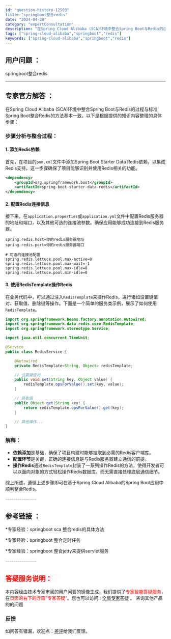 ```yaml
---
id: "question-history-12503"
title: "springboot整合redis"
date: "2024-04-28"
category: "expertConsultation"
description: "在Spring Cloud Alibaba (SCA)环境中整合Spring Boot与Redis的过程与标准Spring Boot整合Redis的方法基本一致。以下是根据提供的知识内容整理的具体步骤：### 步骤分析与整合过程：#### 1. 添加Redis依赖首先，在项目的`pom.xml`文件"
tags: ["spring-cloud-alibaba","springboot","redis"]
keywords: ["spring-cloud-alibaba","springboot","redis"]
---
```


## 用户问题 ： 
 springboot整合redis  

---------------
## 专家官方解答 ：

在Spring Cloud Alibaba (SCA)环境中整合Spring Boot与Redis的过程与标准Spring Boot整合Redis的方法基本一致。以下是根据提供的知识内容整理的具体步骤：

### 步骤分析与整合过程：

#### 1. 添加Redis依赖
首先，在项目的`pom.xml`文件中添加Spring Boot Starter Data Redis依赖，以集成Redis支持。这一步骤确保了项目能够识别并使用Redis相关的功能。

```xml
<dependency>
    <groupId>org.springframework.boot</groupId>
    <artifactId>spring-boot-starter-data-redis</artifactId>
</dependency>
```

#### 2. 配置Redis连接信息
接下来，在`application.properties`或`application.yml`文件中配置Redis服务器的地址和端口，以及其他可选的连接池参数。确保应用能够成功连接到Redis服务器。

```properties
spring.redis.host=你的redis服务器地址
spring.redis.port=你的redis服务器端口

# 可选的连接池配置
spring.redis.lettuce.pool.max-active=8
spring.redis.lettuce.pool.max-wait=-1
spring.redis.lettuce.pool.max-idle=8
spring.redis.lettuce.pool.min-idle=0
```

#### 3. 使用RedisTemplate操作Redis
在业务代码中，可以通过注入`RedisTemplate`来操作Redis，进行诸如设置键值对、获取值、删除键等操作。下面是一个简单的服务类示例，展示了如何使用`RedisTemplate`。

```java
import org.springframework.beans.factory.annotation.Autowired;
import org.springframework.data.redis.core.RedisTemplate;
import org.springframework.stereotype.Service;

import java.util.concurrent.TimeUnit;

@Service
public class RedisService {

    @Autowired
    private RedisTemplate<String, Object> redisTemplate;

    // 设置键值对
    public void set(String key, Object value) {
        redisTemplate.opsForValue().set(key, value);
    }

    // 获取值
    public Object get(String key) {
        return redisTemplate.opsForValue().get(key);
    }

    // 其他操作...
}
```

### 解释：
- **依赖添加**是基础，确保了项目构建时能够拉取到必需的Redis客户端库。
- **配置环节**是关键，正确的连接信息是与Redis服务器建立通信的前提。
- **操作Redis**通过`RedisTemplate`封装了一系列操作Redis的方法，使得开发者可以以面向对象的方式轻松操作Redis数据库，而无需直接处理底层通信细节。

综上所述，遵循上述步骤即可在基于Spring Cloud Alibaba的Spring Boot应用中顺利整合Redis。


<font color="#949494">---------------</font> 


## 参考链接 ：

*专家经验：springboot sca 整合redis的具体方法 
 
 *专家经验：springboot 整合定时任务 
 
 *专家经验：springboot 整合jetty来提供servlet服务 


 <font color="#949494">---------------</font> 
 


## <font color="#FF0000">答疑服务说明：</font> 

本内容经由技术专家审阅的用户问答的镜像生成，我们提供了<font color="#FF0000">专家智能答疑服务</font>，在<font color="#FF0000">页面的右下的浮窗”专家答疑“</font>。您也可以访问 : [全局专家答疑](https://answer.opensource.alibaba.com/docs/intro) 。 咨询其他产品的的问题

### 反馈
如问答有错漏，欢迎点：[差评](https://ai.nacos.io/user/feedbackByEnhancerGradePOJOID?enhancerGradePOJOId=12596)给我们反馈。
